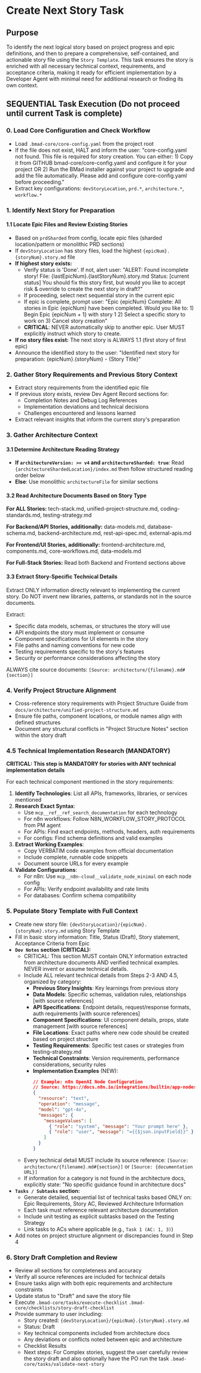 <!-- Powered by BMAD™ Core -->

# Create Next Story Task

## Purpose

To identify the next logical story based on project progress and epic
definitions, and then to prepare a comprehensive, self-contained, and actionable
story file using the `Story Template`. This task ensures the story is enriched
with all necessary technical context, requirements, and acceptance criteria,
making it ready for efficient implementation by a Developer Agent with minimal
need for additional research or finding its own context.

## SEQUENTIAL Task Execution (Do not proceed until current Task is complete)

### 0. Load Core Configuration and Check Workflow

- Load `.bmad-core/core-config.yaml` from the project root
- If the file does not exist, HALT and inform the user: "core-config.yaml not
  found. This file is required for story creation. You can either: 1) Copy it
  from GITHUB bmad-core/core-config.yaml and configure it for your project OR 2)
  Run the BMad installer against your project to upgrade and add the file
  automatically. Please add and configure core-config.yaml before proceeding."
- Extract key configurations: `devStoryLocation`, `prd.*`, `architecture.*`,
  `workflow.*`

### 1. Identify Next Story for Preparation

#### 1.1 Locate Epic Files and Review Existing Stories

- Based on `prdSharded` from config, locate epic files (sharded location/pattern
  or monolithic PRD sections)
- If `devStoryLocation` has story files, load the highest
  `{epicNum}.{storyNum}.story.md` file
- **If highest story exists:**
  - Verify status is 'Done'. If not, alert user: "ALERT: Found incomplete story!
    File: {lastEpicNum}.{lastStoryNum}.story.md Status: [current status] You
    should fix this story first, but would you like to accept risk & override to
    create the next story in draft?"
  - If proceeding, select next sequential story in the current epic
  - If epic is complete, prompt user: "Epic {epicNum} Complete: All stories in
    Epic {epicNum} have been completed. Would you like to: 1) Begin Epic
    {epicNum + 1} with story 1 2) Select a specific story to work on 3) Cancel
    story creation"
  - **CRITICAL**: NEVER automatically skip to another epic. User MUST explicitly
    instruct which story to create.
- **If no story files exist:** The next story is ALWAYS 1.1 (first story of
  first epic)
- Announce the identified story to the user: "Identified next story for
  preparation: {epicNum}.{storyNum} - {Story Title}"

### 2. Gather Story Requirements and Previous Story Context

- Extract story requirements from the identified epic file
- If previous story exists, review Dev Agent Record sections for:
  - Completion Notes and Debug Log References
  - Implementation deviations and technical decisions
  - Challenges encountered and lessons learned
- Extract relevant insights that inform the current story's preparation

### 3. Gather Architecture Context

#### 3.1 Determine Architecture Reading Strategy

- **If `architectureVersion: >= v4` and `architectureSharded: true`**: Read
  `{architectureShardedLocation}/index.md` then follow structured reading order
  below
- **Else**: Use monolithic `architectureFile` for similar sections

#### 3.2 Read Architecture Documents Based on Story Type

**For ALL Stories:** tech-stack.md, unified-project-structure.md,
coding-standards.md, testing-strategy.md

**For Backend/API Stories, additionally:** data-models.md, database-schema.md,
backend-architecture.md, rest-api-spec.md, external-apis.md

**For Frontend/UI Stories, additionally:** frontend-architecture.md,
components.md, core-workflows.md, data-models.md

**For Full-Stack Stories:** Read both Backend and Frontend sections above

#### 3.3 Extract Story-Specific Technical Details

Extract ONLY information directly relevant to implementing the current story. Do
NOT invent new libraries, patterns, or standards not in the source documents.

Extract:

- Specific data models, schemas, or structures the story will use
- API endpoints the story must implement or consume
- Component specifications for UI elements in the story
- File paths and naming conventions for new code
- Testing requirements specific to the story's features
- Security or performance considerations affecting the story

ALWAYS cite source documents: `[Source: architecture/{filename}.md#{section}]`

### 4. Verify Project Structure Alignment

- Cross-reference story requirements with Project Structure Guide from
  `docs/architecture/unified-project-structure.md`
- Ensure file paths, component locations, or module names align with defined
  structures
- Document any structural conflicts in "Project Structure Notes" section within
  the story draft

### 4.5 Technical Implementation Research (MANDATORY)

**CRITICAL: This step is MANDATORY for stories with ANY technical implementation
details**

For each technical component mentioned in the story requirements:

1. **Identify Technologies**: List all APIs, frameworks, libraries, or services
   mentioned
2. **Research Exact Syntax**:
   - Use `mcp__ref__ref_search_documentation` for each technology
   - For n8n workflows: Follow N8N_WORKFLOW_STORY_PROTOCOL from PM agent
   - For APIs: Find exact endpoints, methods, headers, auth requirements
   - For configs: Find schema definitions and valid examples
3. **Extract Working Examples**:
   - Copy VERBATIM code examples from official documentation
   - Include complete, runnable code snippets
   - Document source URLs for every example
4. **Validate Configurations**:
   - For n8n: Use `mcp__n8n-cloud__validate_node_minimal` on each node config
   - For APIs: Verify endpoint availability and rate limits
   - For databases: Confirm schema compatibility

### 5. Populate Story Template with Full Context

- Create new story file: `{devStoryLocation}/{epicNum}.{storyNum}.story.md`
  using Story Template
- Fill in basic story information: Title, Status (Draft), Story statement,
  Acceptance Criteria from Epic
- **`Dev Notes` section (CRITICAL):**
  - CRITICAL: This section MUST contain ONLY information extracted from
    architecture documents AND verified technical examples. NEVER invent or
    assume technical details.
  - Include ALL relevant technical details from Steps 2-3 AND 4.5, organized by
    category:
    - **Previous Story Insights**: Key learnings from previous story
    - **Data Models**: Specific schemas, validation rules, relationships [with
      source references]
    - **API Specifications**: Endpoint details, request/response formats, auth
      requirements [with source references]
    - **Component Specifications**: UI component details, props, state
      management [with source references]
    - **File Locations**: Exact paths where new code should be created based on
      project structure
    - **Testing Requirements**: Specific test cases or strategies from
      testing-strategy.md
    - **Technical Constraints**: Version requirements, performance
      considerations, security rules
    - **Implementation Examples** (NEW):
      ```json
      // Example: n8n OpenAI Node Configuration
      // Source: https://docs.n8n.io/integrations/builtin/app-nodes/n8n-nodes-langchain.openai/
      {
        "resource": "text",
        "operation": "message",
        "model": "gpt-4o",
        "messages": {
          "messageValues": [
            { "role": "system", "message": "Your prompt here" },
            { "role": "user", "message": "={{$json.inputField}}" }
          ]
        }
      }
      ```
  - Every technical detail MUST include its source reference:
    `[Source: architecture/{filename}.md#{section}]` or
    `[Source: {documentation URL}]`
  - If information for a category is not found in the architecture docs,
    explicitly state: "No specific guidance found in architecture docs"
- **`Tasks / Subtasks` section:**
  - Generate detailed, sequential list of technical tasks based ONLY on: Epic
    Requirements, Story AC, Reviewed Architecture Information
  - Each task must reference relevant architecture documentation
  - Include unit testing as explicit subtasks based on the Testing Strategy
  - Link tasks to ACs where applicable (e.g., `Task 1 (AC: 1, 3)`)
- Add notes on project structure alignment or discrepancies found in Step 4

### 6. Story Draft Completion and Review

- Review all sections for completeness and accuracy
- Verify all source references are included for technical details
- Ensure tasks align with both epic requirements and architecture constraints
- Update status to "Draft" and save the story file
- Execute `.bmad-core/tasks/execute-checklist`
  `.bmad-core/checklists/story-draft-checklist`
- Provide summary to user including:
  - Story created: `{devStoryLocation}/{epicNum}.{storyNum}.story.md`
  - Status: Draft
  - Key technical components included from architecture docs
  - Any deviations or conflicts noted between epic and architecture
  - Checklist Results
  - Next steps: For Complex stories, suggest the user carefully review the story
    draft and also optionally have the PO run the task
    `.bmad-core/tasks/validate-next-story`
